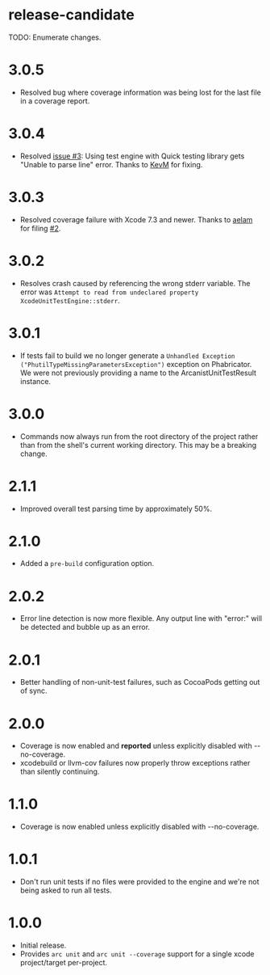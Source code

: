 # release-candidate

 TODO: Enumerate changes.
# 3.0.5

* Resolved bug where coverage information was being lost for the last file in a coverage report.

# 3.0.4

* Resolved [issue #3](https://github.com/google/arc-xcode-test-engine/issues/3): Using test engine with Quick testing library gets "Unable to parse line" error. Thanks to [KevM](https://github.com/KevM) for fixing.

# 3.0.3

* Resolved coverage failure with Xcode 7.3 and newer. Thanks to [aelam](https://github.com/aelam) for filing [#2](https://github.com/google/arc-xcode-test-engine/issues/2).

# 3.0.2

* Resolves crash caused by referencing the wrong stderr variable. The error was
  `Attempt to read from undeclared property XcodeUnitTestEngine::stderr`.

# 3.0.1

* If tests fail to build we no longer generate a
  `Unhandled Exception ("PhutilTypeMissingParametersException")` exception on Phabricator. We were
  not previously providing a name to the ArcanistUnitTestResult instance.

# 3.0.0

* Commands now always run from the root directory of the project rather than from the shell's
  current working directory. This may be a breaking change.

# 2.1.1

* Improved overall test parsing time by approximately 50%.

# 2.1.0

* Added a `pre-build` configuration option.

# 2.0.2

* Error line detection is now more flexible. Any output line with "error:" will be detected and
  bubble up as an error.

# 2.0.1

* Better handling of non-unit-test failures, such as CocoaPods getting out of sync.

# 2.0.0

* Coverage is now enabled and **reported** unless explicitly disabled with --no-coverage.
* xcodebuild or llvm-cov failures now properly throw exceptions rather than silently continuing.

# 1.1.0

* Coverage is now enabled unless explicitly disabled with --no-coverage.

# 1.0.1

* Don't run unit tests if no files were provided to the engine and we're not being asked
  to run all tests.

# 1.0.0

* Initial release.
* Provides `arc unit` and `arc unit --coverage` support for a single xcode project/target
  per-project.
